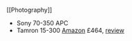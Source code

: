 [[Photography]]
- Sony 70-350 APC
- Tamron 15-300 [Amazon](https://amzn.eu/d/jecYkio) £464, [review](https://petapixel.com/2021/10/22/tamron-18-300mm-f-3-5-6-3-review-this-cant-possibly-be-good-can-it/)

